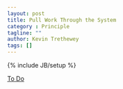 ```yaml
---
layout: post
title: Pull Work Through the System
category : Principle
tagline: ""
author: Kevin Trethewey
tags: []
---
```

{% include JB/setup %}

[To Do](/Explanation/TODO)

